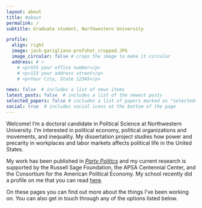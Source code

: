 ```yaml
---
layout: about
title: #about
permalink: /
subtitle: Graduate student, Northwestern University

profile:
  align: right
  image: jack-garigliano-profshot_cropped.JPG
  image_circular: false # crops the image to make it circular
  address: # >
    # <p>555 your office number</p>
    # <p>123 your address street</p>
    # <p>Your City, State 12345</p>

news: false  # includes a list of news items
latest_posts: false  # includes a list of the newest posts
selected_papers: false # includes a list of papers marked as "selected={true}"
social: true  # includes social icons at the bottom of the page
---
```


Welcome! I’m a doctoral candidate in Political Science at Northwestern University. I’m interested in political economy, political organizations and movements, and inequality. My dissertation project studies how power and precarity in workplaces and labor markets affects political life in the United States.

My work has been published in _[Party Politics](https://journals.sagepub.com/doi/full/10.1177/13540688231199448)_ and my current research is supported by the Russell Sage Foundation, the APSA Centennial Center, and the Consortium for the American Political Economy. My school recently did a profile on me that you can read [here](https://www.tgs.northwestern.edu/about/our-people/spotlight/jack-garigliano-hehim.html).


On these pages you can find out more about the things I’ve been working on. You can also get in touch through any of the options listed below.
